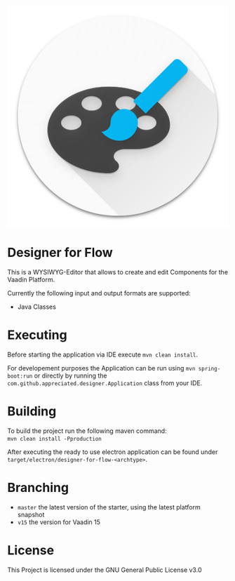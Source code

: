 <p align="center"><img src="https://raw.githubusercontent.com/appreciated/designer-for-flow/master/src/main/resources/META-INF/resources/img/logo-floating.png">
<br>
  <h1>Designer for Flow</h1>
</p>    

This is a WYSIWYG-Editor that allows to create and edit Components for the Vaadin Platform.

Currently the following input and output formats are supported:
- Java Classes    

# Executing
Before starting the application via IDE execute `mvn clean install`.

For developement purposes the Application can be run using `mvn spring-boot:run` or directly by running the `com.github.appreciated.designer.Application` class from your IDE. 

# Building
To build the project run the following maven command:  
`mvn clean install -Pproduction` 

After executing the ready to use electron application can be found under `target/electron/designer-for-flow-<archtype>`.

# Branching

* `master` the latest version of the starter, using the latest platform snapshot
* `v15` the version for Vaadin 15

# License

This Project is licensed under the GNU General Public License v3.0
